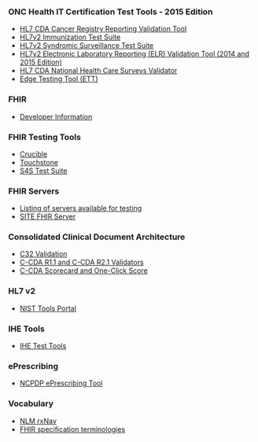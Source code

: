 ### ONC Health IT Certification Test Tools - 2015 Edition

* <a href="https://cda-validation.nist.gov/cda-validation/muCRV.html" target="_blank">HL7 CDA Cancer Registry Reporting Validation Tool</a>
* <a href="https://hl7v2-iz-r1.5-testing.nist.gov/iztool/#/home" target="_blank">HL7v2 Immunization Test Suite</a>
* <a href="https://hl7v2-ss-r2-testing.nist.gov/ss-r2/#/home" target="_blank">HL7v2 Syndromic Surveillance Test Suite</a>
* <a href="https://hl7v2-elr-testing.nist.gov/mu-elr/" target="_blank">HL7v2 Electronic Laboratory Reporting (ELR) Validation Tool (2014 and 2015 Edition)</a>
* <a href="https://cda-validation.nist.gov/cda-validation/muNHCS.html" target="_blank">HL7 CDA National Health Care Surveys Validator</a>
* <a href="https://ett.healthit.gov/ett" target="_blank">Edge Testing Tool (ETT)</a>

### FHIR

* <a href="http://wiki.hl7.org/index.php?title=FHIR" target="_blank">Developer Information</a>

### FHIR Testing Tools
* <a href="https://projectcrucible.org/" target="_blank"> Crucible</a>
* <a href="http://www.aegis.net/touchstone.html" target="_blank"> Touchstone</a>
* <a href="https://tests.demo.syncfor.science/" target="_blank"> S4S Test Suite </a>

### FHIR Servers

* <a href="http://wiki.hl7.org/index.php?title=Publicly_Available_FHIR_Servers_for_testing" target="_blank">Listing of servers available for testing</a>
* <a href="https://site.healthit.gov/sandbox-fhir" target="_blank">SITE FHIR Server</a>

### Consolidated Clinical Document Architecture

* <a href="http://cda-validation.nist.gov/cda-validation/validation.html" target="_blank">C32 Validation</a>
* <a href="https://site.healthit.gov/sandbox-ccda/ccda-validator" target="_blank">C-CDA R1.1 and C-CDA R2.1 Validators</a>
* <a href="https://ccda.healthit.gov/scorecard" target="_blank">C-CDA Scorecard and One-Click Score</a>

### HL7 v2

* <a href="https://www.nist.gov/itl/ssd/systems-interoperability-group/tools-portal-0" target="_blank">NIST Tools Portal</a>

### IHE Tools 

* <a href="https://www.ihe.net/Testing_Tools/" target="_blank">IHE Test Tools</a>

### ePrescribing

* <a href="https://tools.ncpdp.org/erx/#/home" target="_blank">NCPDP ePrescribing Tool</a>

### Vocabulary

* <a href="https://rxnav.nlm.nih.gov" target="_blank">NLM rxNav</a>
* <a href="http://hl7.org/fhir/terminologies-systems.html" target="_blank">FHIR specification terminologies</a> 
